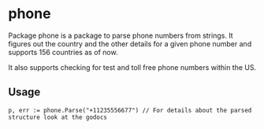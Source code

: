 # phone

Package phone is a package to parse phone numbers from strings. It figures out the country and the other details for a given phone number and supports 156 countries as of now.

It also supports checking for test and toll free phone numbers within the US. 

## Usage

```
p, err := phone.Parse("+11235556677") // For details about the parsed structure look at the godocs

```

